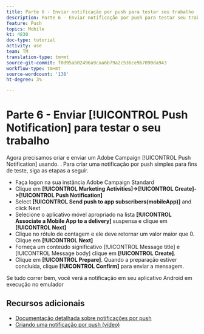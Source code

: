 ```yaml
---
title: Parte 6 - Enviar notificação por push para testar seu trabalho
description: Parte 6 - Enviar notificação por push para testar seu trabalho
feature: Push
topics: Mobile
kt: 4830
doc-type: tutorial
activity: use
team: TM
translation-type: tm+mt
source-git-commit: f0d95ab02496a9caa6b79a2c536ce9b7090da943
workflow-type: tm+mt
source-wordcount: '138'
ht-degree: 3%

---
```



# Parte 6 - Enviar [!UICONTROL Push Notification] para testar o seu trabalho

Agora precisamos criar e enviar um Adobe Campaign [!UICONTROL Push Notification] usando. . Para criar uma notificação por push simples para fins de teste, siga as etapas a seguir.

* Faça logon na sua instância Adobe Campaign Standard
* Clique em **[!UICONTROL Marketing Activities]->[!UICONTROL Create]->[!UICONTROL Push Notification]**
* Select **[!UICONTROL Send push to app subscribers(mobileApp)]** and click Next
* Selecione o aplicativo móvel apropriado na lista **[!UICONTROL Associate a Mobile App to a delivery]** suspensa e clique em **[!UICONTROL Next]**
* Clique no rótulo de contagem e ele deve retornar um valor maior que 0. Clique em **[!UICONTROL Next]**
* Forneça um conteúdo significativo [!UICONTROL Message title] e [!UICONTROL Message body] clique em **[!UICONTROL Create]**.
* Clique em **[!UICONTROL Prepare]**. Quando a preparação estiver concluída, clique **[!UICONTROL Confirm]** para enviar a mensagem.

Se tudo correr bem, você verá a notificação em seu aplicativo Android em execução no emulador

## Recursos adicionais

* [Documentação detalhada sobre notificações por push](https://docs.adobe.com/content/help/en/campaign-standard/using/communication-channels/push-notifications/about-push-notifications.html)
* [Criando uma notificação por push (vídeo)](/help/communication-channels/mobile/push-notifications/creating-a-push-notification.md)
